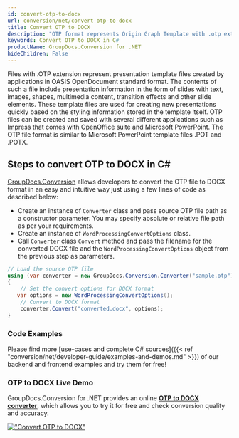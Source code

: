 ```yaml
---
id: convert-otp-to-docx
url: conversion/net/convert-otp-to-docx
title: Convert OTP to DOCX
description: "OTP format represents Origin Graph Template with .otp extension. Learn how to convert OTP to DOCX file programmatically in C# language using GroupDocs.Conversion for .NET library."
keywords: Convert OTP to DOCX in C#
productName: GroupDocs.Conversion for .NET
hideChildren: False
---
```


Files with .OTP extension represent presentation template files created by applications in OASIS OpenDocument standard format. The contents of such a file include presentation information in the form of slides with text, images, shapes, multimedia content, transition effects and other slide elements. These template files are used for creating new presentations quickly based on the styling information stored in the template itself. OTP files can be created and saved with several different applications such as Impress that comes with OpenOffice suite and Microsoft PowerPoint. The OTP file format is similar to Microsoft PowerPoint template files .POT and .POTX.

## Steps to convert OTP to DOCX in C#

[GroupDocs.Conversion](https://products.groupdocs.com/conversion/net) allows developers to convert the OTP file to DOCX format in an easy and intuitive way just using a few lines of code as described below:

* Create an instance of `Converter` class and pass source OTP file path as a constructor parameter. You may specify absolute or relative file path as per your requirements. 
* Create an instance of `WordProcessingConvertOptions` class.
* Call `Converter` class `Convert` method and pass the filename for the converted DOCX file and the `WordProcessingConvertOptions` object from the previous step as parameters.

```csharp
// Load the source OTP file
using (var converter = new GroupDocs.Conversion.Converter("sample.otp"))
{
    // Set the convert options for DOCX format
   var options = new WordProcessingConvertOptions();
    // Convert to DOCX format
    converter.Convert("converted.docx", options);
}
```

### Code Examples

Please find more [use-cases and complete C# sources]({{< ref "conversion/net/developer-guide/examples-and-demos.md" >}}) of our backend and frontend examples and try them for free!

### OTP to DOCX Live Demo

GroupDocs.Conversion for .NET provides an online [**OTP to DOCX converter**](https://products.groupdocs.app/conversion/otp-to-docx), which allows you to try it for free and check conversion quality and accuracy.

[!["Convert OTP to DOCX"](conversion/net/images/convert-to-docx/convert-otp-to-docx.png)](https://products.groupdocs.app/conversion/otp-to-docx)